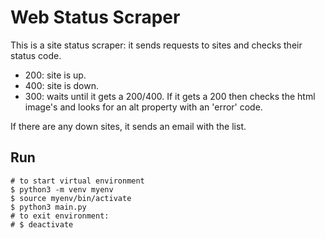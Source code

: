 # Web Status Scraper

This is a site status scraper: it sends requests to sites and checks their status code.

- 200: site is up.
- 400: site is down.
- 300: waits until it gets a 200/400. If it gets a 200 then checks the html image's and looks for an alt property with an 'error' code.

If there are any down sites, it sends an email with the list.

## Run

```
# to start virtual environment
$ python3 -m venv myenv
$ source myenv/bin/activate
$ python3 main.py
# to exit environment:
# $ deactivate
```

